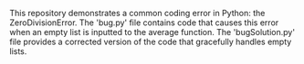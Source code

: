 This repository demonstrates a common coding error in Python: the ZeroDivisionError. The 'bug.py' file contains code that causes this error when an empty list is inputted to the average function. The 'bugSolution.py' file provides a corrected version of the code that gracefully handles empty lists.